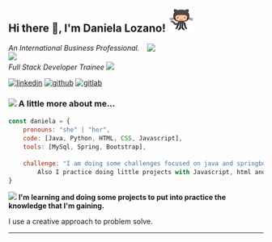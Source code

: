 
<h2> Hi there 👋, I'm Daniela Lozano! <img src="https://raw.githubusercontent.com/iCharlesZ/FigureBed/master/img/octocat.gif" width="50"></h2>
<img align='right' src="https://media1.giphy.com/media/f6hnhHkks8bk4jwjh3/giphy.gif" width="230">
<p><em>An International Business Professional.<img src="https://www.anglocolombiano.edu.co/images/General/edobjetives_2.png" width="30">
</br>Full Stack Developer Trainee <img src="https://c.tenor.com/tKYbGz3wNCAAAAAC/catscafe-penguin.gifhttps://c.tenor.com/tKYbGz3wNCAAAAAC/catscafe-penguin.gif" width="30"> 
</em></p>

<section>
    <a href="https://www.linkedin.com/in/danielalozanov"><img src="https://play-lh.googleusercontent.com/kMofEFLjobZy_bCuaiDogzBcUT-dz3BBbOrIEjJ-hqOabjK8ieuevGe6wlTD15QzOqw=w240-h480-rw"
         alt="linkedin" width="30"></a>
    <a href="https://github.com/Danielalvz"><img src="https://play-lh.googleusercontent.com/PCpXdqvUWfCW1mXhH1Y_98yBpgsWxuTSTofy3NGMo9yBTATDyzVkqU580bfSln50bFU" 
        alt="github" width="30"></a>
    <a href="https://gitlab.com/danivasquez"><img src="https://miro.medium.com/max/1200/1*2N2fOjoSdTVvnhQosUTpnw.png" 
        alt="gitlab" width="30"></a>
</section>




### <img src="https://media0.giphy.com/media/RkX2zcpO79EAf82ESl/200w.gif?cid=82a1493b0sk0ac4ovubb7dvcqkp8r7mhfbg06s7sua2kpmpk&rid=200w.gif&ct=s " width="50"> A little more about me...  

```javascript
const daniela = {
    pronouns: "she" | "her",
    code: [Java, Python, HTML, CSS, Javascript],
    tools: [MySql, Spring, Bootstrap],
 
    challenge: "I am doing some challenges focused on java and springboot. 
        Also I practice doing little projects with Javascript, html and CSS"
}
```

<img src="https://sp-ao.shortpixel.ai/client/to_webp,q_glossy,ret_img,w_800,h_600/https://codigofuente.io/wp-content/uploads/2018/09/progress.gif" width="60"> <b>I'm learning and doing some projects to put into practice the knowledge that I'm gaining.</b><br><p>I use a creative approach to problem solve.</p>  

---
